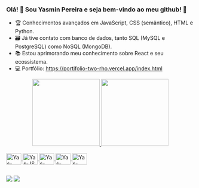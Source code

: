 ### Olá! 👋 Sou Yasmin Pereira e seja bem-vindo ao meu github! 🤗

- 🏆 Conhecimentos avançados em JavaScript, CSS (semântico), HTML e Python.
- 🗃️ Já tive contato com banco de dados, tanto SQL (MySQL e PostgreSQL) como NoSQL (MongoDB).
- 📚 Estou aprimorando meu conhecimento sobre React e seu ecossistema.
- 💻 Portfólio: https://portifolio-two-rho.vercel.app/index.html

<div align="center">
  <a href="https://github.com/datayasminpereira">
  <img height="180em" src="https://github-readme-stats.vercel.app/api?username=datayasminpereira&show_icons=true&theme=radical&include_all_commits=true&count_private=true"/>
  <img height="180em" src="https://github-readme-stats.vercel.app/api/top-langs/?username=datayasminpereira&layout=compact&langs_count=7&theme=radical"/>
</div>
<div style="display: inline_block"><br>
  <img align="center" alt="Yas-React" height="30" width="40" src="https://cdn.jsdelivr.net/gh/devicons/devicon/icons/react/react-original.svg" />
  <img align="center" alt="Yas-JS" height="30" width="40" src="https://cdn.jsdelivr.net/gh/devicons/devicon/icons/javascript/javascript-original.svg"/>
  <img align="center" alt="Yas-HTML" height="30" width="40" src="https://cdn.jsdelivr.net/gh/devicons/devicon/icons/html5/html5-original.svg" />
  <img align="center" alt="Yas-CSS" height="30" width="40" src="https://cdn.jsdelivr.net/gh/devicons/devicon/icons/css3/css3-original.svg" />
  <img align="center" alt="Yas-Python" height="30" width="40" src="https://cdn.jsdelivr.net/gh/devicons/devicon/icons/python/python-original.svg" />     
</div>
  
 ## 
<div>
  <a href = "mailto:datayasminpereira@gmail.com"><img src="https://img.shields.io/badge/-Gmail-%23333?style=for-the-badge&logo=gmail&logoColor=white" target="_blank"></a>
  <a href="https://www.linkedin.com/in/yasmin-pereira-9a0a34212/" target="_blank"><img src="https://img.shields.io/badge/-LinkedIn-%230077B5?style=for-the-badge&logo=linkedin&logoColor=white" target="_blank"></a>
</div>
